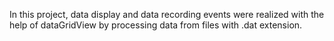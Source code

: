 In this project, data display and data recording events were realized with the help of dataGridView by processing data from files with .dat extension.
